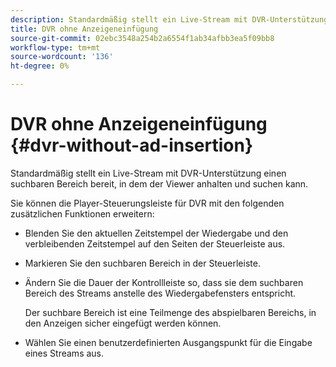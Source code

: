 ```yaml
---
description: Standardmäßig stellt ein Live-Stream mit DVR-Unterstützung einen suchbaren Bereich bereit, in dem der Viewer anhalten und suchen kann.
title: DVR ohne Anzeigeneinfügung
source-git-commit: 02ebc3548a254b2a6554f1ab34afbb3ea5f09bb8
workflow-type: tm+mt
source-wordcount: '136'
ht-degree: 0%

---
```


# DVR ohne Anzeigeneinfügung {#dvr-without-ad-insertion}

Standardmäßig stellt ein Live-Stream mit DVR-Unterstützung einen suchbaren Bereich bereit, in dem der Viewer anhalten und suchen kann.

Sie können die Player-Steuerungsleiste für DVR mit den folgenden zusätzlichen Funktionen erweitern:

* Blenden Sie den aktuellen Zeitstempel der Wiedergabe und den verbleibenden Zeitstempel auf den Seiten der Steuerleiste aus.
* Markieren Sie den suchbaren Bereich in der Steuerleiste.
* Ändern Sie die Dauer der Kontrollleiste so, dass sie dem suchbaren Bereich des Streams anstelle des Wiedergabefensters entspricht.

  Der suchbare Bereich ist eine Teilmenge des abspielbaren Bereichs, in den Anzeigen sicher eingefügt werden können.
* Wählen Sie einen benutzerdefinierten Ausgangspunkt für die Eingabe eines Streams aus.
